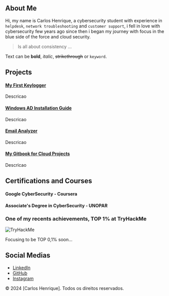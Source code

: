 ## About Me

Hi, my name is Carlos Henrique, a cybersecurity student with experience in `helpdesk`, `network troubleshooting` and `customer support`, i fell in love with cybersecurity few years ago since then i began my journey with focus in the blue side of the force and cloud security.

> Is all about consistency ...

Text can be **bold**, _italic_, ~~strikethrough~~ or `keyword`.

## Projects

#### [My First Keylogger](https://github.com/s3ntinel4/my-first-keylogger)

Descricao

#### [Windows AD Installation Guide](https://github.com/s3ntinel4/WindowsADinstall)

Descricao

#### [Email Analyzer](https://github.com/s3ntinel4/Email-Analyzer)

Descricao

#### [My Gitbook for Cloud Projects](https://s3ntinel-docs.gitbook.io/aws-project)

Descricao

## Certifications and Courses

#### Google CyberSecurity - Coursera

#### Associate's Degree in CyberSecurity - UNOPAR

### One of my recents achievements, TOP 1% at TryHackMe

![TryHackMe](https://tryhackme-badges.s3.amazonaws.com/bot.hunk.png)

Focusing to be TOP 0,1% soon...

## Social Medias

- [LinkedIn](https://www.linkedin.com/in/carloshenrique-blueteamsecurity/)
- [GitHub](https://github.com/s3ntinel4)
- [Instagram](https://www.instagram.com/s3ntinel.sec)

&copy; 2024 [Carlos Henrique]. Todos os direitos reservados.
